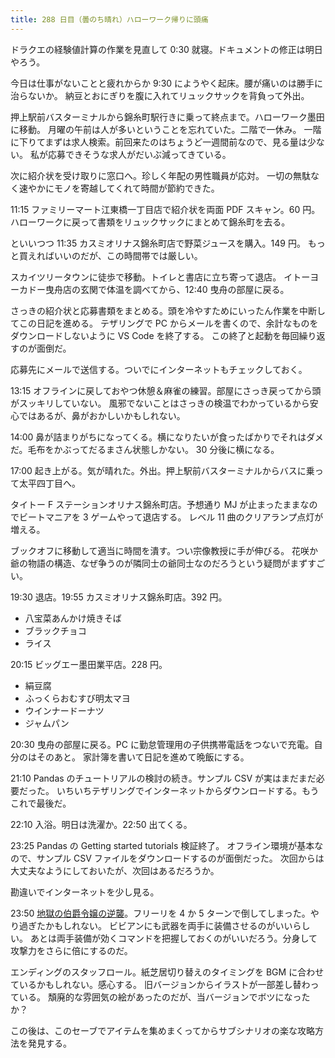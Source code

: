 ```yaml
---
title: 288 日目（曇のち晴れ）ハローワーク帰りに頭痛
---
```


ドラクエの経験値計算の作業を見直して 0:30 就寝。ドキュメントの修正は明日やろう。

今日は仕事がないことと疲れからか 9:30 にようやく起床。腰が痛いのは勝手に治らないか。
納豆とおにぎりを腹に入れてリュックサックを背負って外出。

押上駅前バスターミナルから錦糸町駅行きに乗って終点まで。ハローワーク墨田に移動。
月曜の午前は人が多いということを忘れていた。二階で一休み。
一階に下りてまずは求人検索。前回来たのはちょうど一週間前なので、見る量は少ない。
私が応募できそうな求人がだいぶ減ってきている。

次に紹介状を受け取りに窓口へ。珍しく年配の男性職員が応対。
一切の無駄なく速やかにモノを寄越してくれて時間が節約できた。

11:15 ファミリーマート江東橋一丁目店で紹介状を両面 PDF スキャン。60 円。
ハローワークに戻って書類をリュックサックにまとめて錦糸町を去る。

といいつつ 11:35 カスミオリナス錦糸町店で野菜ジュースを購入。149 円。
もっと買えればいいのだが、この時間帯では厳しい。

スカイツリータウンに徒歩で移動。トイレと書店に立ち寄って退店。
イトーヨーカドー曳舟店の玄関で体温を調べてから、12:40 曳舟の部屋に戻る。

さっきの紹介状と応募書類をまとめる。頭を冷やすためにいったん作業を中断してこの日記を進める。
テザリングで PC からメールを書くので、余計なものをダウンロードしないように VS Code を終了する。
この終了と起動を毎回繰り返すのが面倒だ。

応募先にメールで送信する。ついでにインターネットもチェックしておく。

13:15 オフラインに戻しておやつ休憩＆麻雀の練習。部屋にさっき戻ってから頭がスッキリしていない。
風邪でないことはさっきの検温でわかっているから安心ではあるが、鼻がおかしいかもしれない。

14:00 鼻が詰まりがちになってくる。横になりたいが食ったばかりでそれはダメだ。毛布をかぶってだるまさん状態しかない。
30 分後に横になる。

17:00 起き上がる。気が晴れた。外出。押上駅前バスターミナルからバスに乗って太平四丁目へ。

タイトー F ステーションオリナス錦糸町店。予想通り MJ が止まったままなのでビートマニアを 3 ゲームやって退店する。
レベル 11 曲のクリアランプ点灯が増える。

ブックオフに移動して適当に時間を潰す。つい宗像教授に手が伸びる。
花咲か爺の物語の構造、なぜ争うのが隣同士の爺同士なのだろうという疑問がまずすごい。

19:30 退店。19:55 カスミオリナス錦糸町店。392 円。

* 八宝菜あんかけ焼きそば
* ブラックチョコ
* ライス

20:15 ビッグエー墨田業平店。228 円。

* 絹豆腐
* ふっくらおむすび明太マヨ
* ウインナードーナツ
* ジャムパン

20:30 曳舟の部屋に戻る。PC に勤怠管理用の子供携帯電話をつないで充電。自分のはそのあと。
家計簿を書いて日記を進めて晩飯にする。

21:10 Pandas のチュートリアルの検討の続き。サンプル CSV が実はまだまだ必要だった。
いちいちテザリングでインターネットからダウンロードする。もうこれで最後だ。

22:10 入浴。明日は洗濯か。22:50 出てくる。

23:25 Pandas の Getting started tutorials 検証終了。
オフライン環境が基本なので、サンプル CSV ファイルをダウンロードするのが面倒だった。
次回からは大丈夫なようにしておいたが、次回はあるだろうか。

勘違いでインターネットを少し見る。

23:50 [地獄の伯爵令嬢の逆襲][bshf21]。フリーリを 4 か 5 ターンで倒してしまった。やり過ぎたかもしれない。
ビビアンにも武器を両手に装備させるのがいいらしい。
あとは両手装備が効くコマンドを把握しておくのがいいだろう。分身して攻撃力をさらに倍にするのだ。

エンディングのスタッフロール。紙芝居切り替えのタイミングを BGM に合わせているかもしれない。感心する。
旧バージョンからイラストが一部差し替わっている。
頽廃的な雰囲気の絵があったのだが、当バージョンでボツになったか？

この後は、このセーブでアイテムを集めまくってからサブシナリオの楽な攻略方法を発見する。

[bshf21]: https://www.freem.ne.jp/win/game/24805
